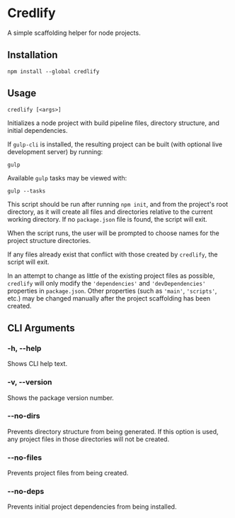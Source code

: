 # Credlify

A simple scaffolding helper for node projects.

## Installation

```
npm install --global credlify
```

## Usage

```
credlify [<args>]
```

Initializes a node project with build pipeline files, directory structure, and initial dependencies.

If `gulp-cli` is installed, the resulting project can be built (with optional live development server) by running:

```
gulp
```

Available `gulp` tasks may be viewed with:

```
gulp --tasks
```

This script should be run after running `npm init`, and from the project's root directory, as it will create all files and directories relative to the current working directory. If no `package.json` file is found, the script will exit.

When the script runs, the user will be prompted to choose names for the project structure directories.

If any files already exist that conflict with those created by `credlify`, the script will exit.

In an attempt to change as little of the existing project files as possible, `credlify` will only modify the `'dependencies'` and `'devDependencies'` properties in `package.json`. Other properties (such as `'main'`, `'scripts'`, etc.) may be changed manually after the project scaffolding has been created.

## CLI Arguments

### -h, --help

Shows CLI help text.

### -v, --version

Shows the package version number.

### --no-dirs

Prevents directory structure from being generated. If this option is used, any project files in those directories will not be created.

### --no-files

Prevents project files from being created.

### --no-deps

Prevents initial project dependencies from being installed.
